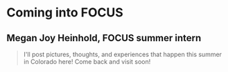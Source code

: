 # Coming into FOCUS
## Megan Joy Heinhold, FOCUS summer intern

>I'll post pictures, thoughts, and experiences that happen this summer in Colorado here! Come back and visit soon!

